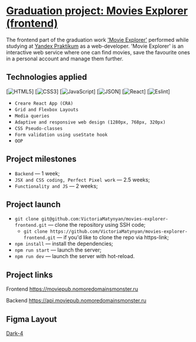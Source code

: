 # [Graduation project: Movies Explorer (frontend)](https://github.com/VictoriaMatynyan/movies-explorer-frontend)

The frontend part of the graduation work ['Movie Explorer'](https://github.com/VictoriaMatynyan/movies-explorer-api) performed while studying at [Yandex Praktikum](https://practicum.yandex.ru/) as a web-developer. 'Movie Explorer' is an interactive web service where one can find movies, save the favourite ones in a personal account and manage them further.

## Technologies applied

[![HTML5](https://img.shields.io/badge/HTML5-E34F26?style=for-the-badge&logo=html5&logoColor=white)]
[![CSS3](https://img.shields.io/badge/CSS3-1572B6?style=for-the-badge&logo=css3&logoColor=white)]
[![JavaScript](https://img.shields.io/badge/JavaScript-323330?style=for-the-badge&logo=javascript&logoColor=F7DF1E)]
[![JSON](https://img.shields.io/badge/json-5E5C5C?style=for-the-badge&logo=json&logoColor=white)]
[![React](https://img.shields.io/badge/React-20232A?style=for-the-badge&logo=react&logoColor=61DAFB)]
[![Eslint](https://img.shields.io/badge/eslint-3A33D1?style=for-the-badge&logo=eslint&logoColor=white)]
+ `Creare React App (CRA)`
+ `Grid and Flexbox Layouts`
+ `Media queries`
+ `Adaptive and responsive web design (1280px, 768px, 320px)`
+ `CSS Pseudo-classes`
+ `Form validation using useState hook`
+ `OOP`

## Project milestones

* `Backend` — 1 week;
* `JSX and CSS coding, Perfect Pixel work` — 2.5 weeks;
* `Functionality and JS` — 2 weeks;

## Project launch

* `git clone git@github.com:VictoriaMatynyan/movies-explorer-frontend.git` — clone the repository using SSH code;
  -  `git clone https://github.com/VictoriaMatynyan/movies-explorer-frontend.git` — if you'd like to clone the repo via https-link;
* `npm install` — install the dependencies;
* `npm run start` — launch the server;   
* `npm run dev` — launch the server with hot-reload.

## Project links

Frontend <https://moviepub.nomoredomainsmonster.ru>

Backend <https://api.moviepub.nomoredomainsmonster.ru>

## Figma Layout
[Dark-4](https://www.figma.com/file/6FMWkB94wE7KTkcCgUXtnC/light-1?type=design&node-id=891-3857&mode=design&t=2o1n0jVrlmCiWxAF-0)
